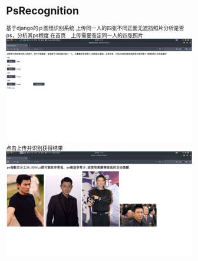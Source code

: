 # PsRecognition
基于django的ｐ图怪识别系统
上传同一人的四张不同正面无遮挡照片分析是否ps，分析其ps程度
在首页　上传需要鉴定同一人的四张照片
![image1](https://github.com/bobojack/PsRecognition/blob/master/img/2018-05-20%2013-42-38%20%E7%9A%84%E5%B1%8F%E5%B9%95%E6%88%AA%E5%9B%BE.png)
点击上传并识别获得结果
![image2](https://github.com/bobojack/PsRecognition/blob/master/img/2018-05-20%2013-43-47%20%E7%9A%84%E5%B1%8F%E5%B9%95%E6%88%AA%E5%9B%BE.png)
